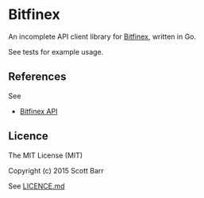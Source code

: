 # Bitfinex

An incomplete API client library for [Bitfinex](https://bitfinex.com/), written
in Go.

See tests for example usage.

## References

See

- [Bitfinex API ](https://www.bitfinex.com/pages/api)

## Licence

The MIT License (MIT)

Copyright (c) 2015 Scott Barr

See [LICENCE.md](LICENCE.md)
